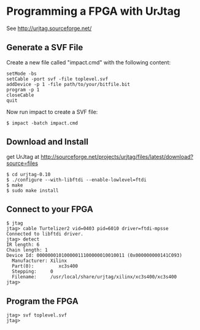 Programming a FPGA with UrJtag
==============================

See http://urjtag.sourceforge.net/

Generate a SVF File
-------------------

Create a new file called "impact.cmd" with the following content:

    setMode -bs
    setCable -port svf -file toplevel.svf
    addDevice -p 1 -file path/to/your/bitfile.bit
    program -p 1
    closeCable
    quit

Now run impact to create a SVF file:

    $ impact -batch impact.cmd


Download and Install
--------------------

get UrJtag at http://sourceforge.net/projects/urjtag/files/latest/download?source=files

    $ cd urjtag-0.10
    $ ./configure --with-libftdi --enable-lowlevel=ftdi
    $ make
    $ sudo make install


Connect to your FPGA
--------------------

    $ jtag
    jtag> cable Turtelizer2 vid=0403 pid=6010 driver=ftdi-mpsse
    Connected to libftdi driver.
    jtag> detect
    IR length: 6
    Chain length: 1
    Device Id: 00000001010000011100000010010011 (0x000000000141C093)
      Manufacturer: Xilinx
      Part(0):         xc3s400
      Stepping:     0
      Filename:     /usr/local/share/urjtag/xilinx/xc3s400/xc3s400
    jtag> 


Program the FPGA
----------------

    jtag> svf toplevel.svf
    jtag> 

